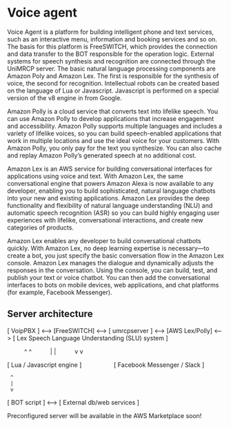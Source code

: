 # Voice agent

Voice Agent is a platform for building intelligent phone and text services, such as an interactive menu, information and booking services and so on. The basis for this platform is FreeSWITCH, which provides the connection and data transfer to the BOT responsible for the operation logic. External systems for speech synthesis and recognition are connected through the UniMRCP server. The basic natural language processing components are Amazon Poly and Amazon Lex. The first is responsible for the synthesis of voice, the second for recognition.
Intellectual robots can be created based on the language of Lua or Javascript. Javascript is performed on a special version of the v8 engine in from Google.

Amazon Polly is a cloud service that converts text into lifelike speech. You can use Amazon Polly to develop applications that increase engagement and accessibility. Amazon Polly supports multiple languages and includes a variety of lifelike voices, so you can build speech-enabled applications that work in multiple locations and use the ideal voice for your customers. With Amazon Polly, you only pay for the text you synthesize. You can also cache and replay Amazon Polly’s generated speech at no additional cost.

Amazon Lex is an AWS service for building conversational interfaces for applications using voice and text. With Amazon Lex, the same conversational engine that powers Amazon Alexa is now available to any developer, enabling you to build sophisticated, natural language chatbots into your new and existing applications. Amazon Lex provides the deep functionality and flexibility of natural language understanding (NLU) and automatic speech recognition (ASR) so you can build highly engaging user experiences with lifelike, conversational interactions, and create new categories of products.

Amazon Lex enables any developer to build conversational chatbots quickly. With Amazon Lex, no deep learning expertise is necessary—to create a bot, you just specify the basic conversation flow in the Amazon Lex console. Amazon Lex manages the dialogue and dynamically adjusts the responses in the conversation. Using the console, you can build, test, and publish your text or voice chatbot. You can then add the conversational interfaces to bots on mobile devices, web applications, and chat platforms (for example, Facebook Messenger).

## Server architecture

[ VoipPBX ] <--> [FreeSWITCH] <--> [ umrcpserver ] <--> [AWS Lex/Polly] <--> [ Lex Speech Language Understanding (SLU) system ]

&nbsp; &nbsp; &nbsp; &nbsp; &nbsp;     ^                                        ^
&nbsp; &nbsp; &nbsp; &nbsp; &nbsp;     |                                        |
&nbsp; &nbsp; &nbsp; &nbsp; &nbsp;     v                                        v

[ Lua / Javascript engine ]&nbsp; &nbsp; &nbsp; &nbsp; &nbsp; &nbsp; &nbsp; &nbsp; &nbsp; &nbsp;[ Facebook Messenger / Slack ]

     ^
     |
     v
[ BOT script ] <--> [ External db/web services ]




Preconfigured server will be available in the AWS Marketplace soon!

